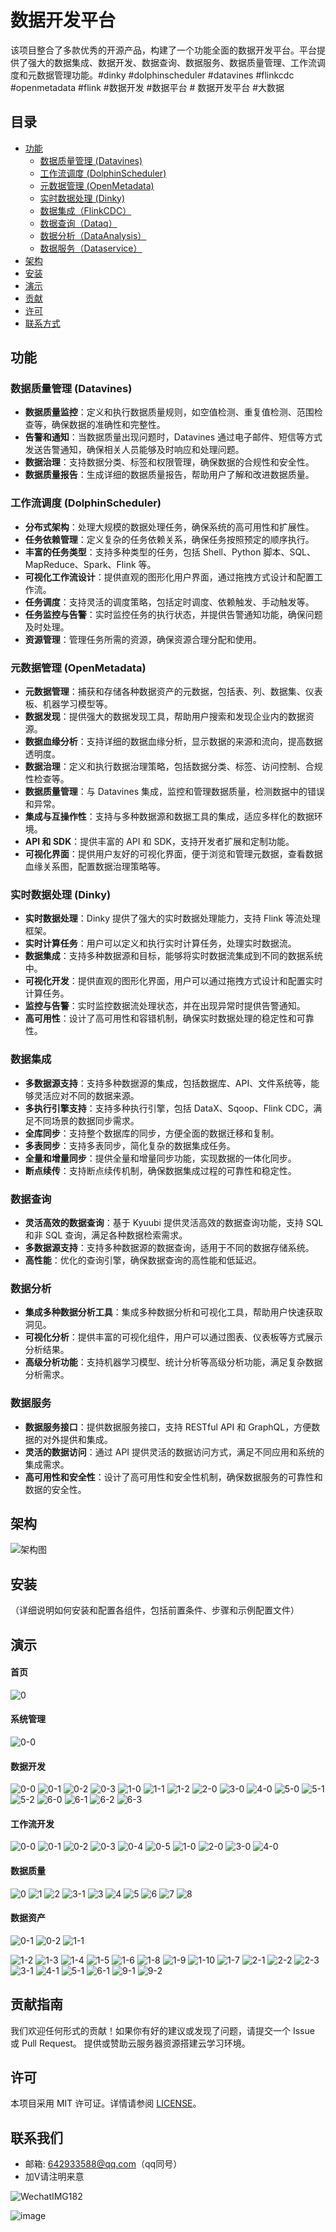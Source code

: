 # 数据开发平台

该项目整合了多款优秀的开源产品，构建了一个功能全面的数据开发平台。平台提供了强大的数据集成、数据开发、数据查询、数据服务、数据质量管理、工作流调度和元数据管理功能。#dinky #dolphinscheduler #datavines #flinkcdc #openmetadata #flink #数据开发 #数据平台 # 数据开发平台 #大数据
## 目录

- [功能](#功能)
  - [数据质量管理 (Datavines)](#数据质量管理-datavines)
  - [工作流调度 (DolphinScheduler)](#工作流调度-dolphinscheduler)
  - [元数据管理 (OpenMetadata)](#元数据管理-openmetadata)
  - [实时数据处理 (Dinky)](#实时数据处理-dinky)
  - [数据集成（FlinkCDC）](#数据集成)
  - [数据查询（Dataq）](#数据查询)
  - [数据分析（DataAnalysis）](#数据分析)
  - [数据服务（Dataservice）](#数据服务)
- [架构](#架构)
- [安装](#安装)
- [演示](#演示)
- [贡献](#贡献)
- [许可](#许可)
- [联系方式](#联系方式)

## 功能

### 数据质量管理 (Datavines)

- **数据质量监控**：定义和执行数据质量规则，如空值检测、重复值检测、范围检查等，确保数据的准确性和完整性。
- **告警和通知**：当数据质量出现问题时，Datavines 通过电子邮件、短信等方式发送告警通知，确保相关人员能够及时响应和处理问题。
- **数据治理**：支持数据分类、标签和权限管理，确保数据的合规性和安全性。
- **数据质量报告**：生成详细的数据质量报告，帮助用户了解和改进数据质量。

### 工作流调度 (DolphinScheduler)

- **分布式架构**：处理大规模的数据处理任务，确保系统的高可用性和扩展性。
- **任务依赖管理**：定义复杂的任务依赖关系，确保任务按照预定的顺序执行。
- **丰富的任务类型**：支持多种类型的任务，包括 Shell、Python 脚本、SQL、MapReduce、Spark、Flink 等。
- **可视化工作流设计**：提供直观的图形化用户界面，通过拖拽方式设计和配置工作流。
- **任务调度**：支持灵活的调度策略，包括定时调度、依赖触发、手动触发等。
- **任务监控与告警**：实时监控任务的执行状态，并提供告警通知功能，确保问题及时处理。
- **资源管理**：管理任务所需的资源，确保资源合理分配和使用。

### 元数据管理 (OpenMetadata)

- **元数据管理**：捕获和存储各种数据资产的元数据，包括表、列、数据集、仪表板、机器学习模型等。
- **数据发现**：提供强大的数据发现工具，帮助用户搜索和发现企业内的数据资源。
- **数据血缘分析**：支持详细的数据血缘分析，显示数据的来源和流向，提高数据透明度。
- **数据治理**：定义和执行数据治理策略，包括数据分类、标签、访问控制、合规性检查等。
- **数据质量管理**：与 Datavines 集成，监控和管理数据质量，检测数据中的错误和异常。
- **集成与互操作性**：支持与多种数据源和数据工具的集成，适应多样化的数据环境。
- **API 和 SDK**：提供丰富的 API 和 SDK，支持开发者扩展和定制功能。
- **可视化界面**：提供用户友好的可视化界面，便于浏览和管理元数据，查看数据血缘关系图，配置数据治理策略等。

### 实时数据处理 (Dinky)

- **实时数据处理**：Dinky 提供了强大的实时数据处理能力，支持 Flink 等流处理框架。
- **实时计算任务**：用户可以定义和执行实时计算任务，处理实时数据流。
- **数据集成**：支持多种数据源和目标，能够将实时数据流集成到不同的数据系统中。
- **可视化开发**：提供直观的图形化界面，用户可以通过拖拽方式设计和配置实时计算任务。
- **监控与告警**：实时监控数据流处理状态，并在出现异常时提供告警通知。
- **高可用性**：设计了高可用性和容错机制，确保实时数据处理的稳定性和可靠性。

### 数据集成

- **多数据源支持**：支持多种数据源的集成，包括数据库、API、文件系统等，能够灵活应对不同的数据来源。
- **多执行引擎支持**：支持多种执行引擎，包括 DataX、Sqoop、Flink CDC，满足不同场景的数据同步需求。
- **全库同步**：支持整个数据库的同步，方便全面的数据迁移和复制。
- **多表同步**：支持多表同步，简化复杂的数据集成任务。
- **全量和增量同步**：提供全量和增量同步功能，实现数据的一体化同步。
- **断点续传**：支持断点续传机制，确保数据集成过程的可靠性和稳定性。

### 数据查询

- **灵活高效的数据查询**：基于 Kyuubi 提供灵活高效的数据查询功能，支持 SQL 和非 SQL 查询，满足各种数据检索需求。
- **多数据源支持**：支持多种数据源的数据查询，适用于不同的数据存储系统。
- **高性能**：优化的查询引擎，确保数据查询的高性能和低延迟。

### 数据分析

- **集成多种数据分析工具**：集成多种数据分析和可视化工具，帮助用户快速获取洞见。
- **可视化分析**：提供丰富的可视化组件，用户可以通过图表、仪表板等方式展示分析结果。
- **高级分析功能**：支持机器学习模型、统计分析等高级分析功能，满足复杂数据分析需求。

### 数据服务

- **数据服务接口**：提供数据服务接口，支持 RESTful API 和 GraphQL，方便数据的对外提供和集成。
- **灵活的数据访问**：通过 API 提供灵活的数据访问方式，满足不同应用和系统的集成需求。
- **高可用性和安全性**：设计了高可用性和安全性机制，确保数据服务的可靠性和数据的安全性。

## 架构
![架构图](https://github.com/642933588/dataworks/assets/10755257/c2f6a740-dc79-4e5c-8c3b-1a6f499c784b)


## 安装

（详细说明如何安装和配置各组件，包括前置条件、步骤和示例配置文件）

## 演示

#### 首页
![0](https://github.com/642933588/dataworks/assets/10755257/6681dcb9-3720-4762-9a77-76ee755689f9)

#### 系统管理
![0-0](https://github.com/642933588/dataworks/assets/10755257/bb4b7688-a026-4904-8459-59479ea5aa78)

#### 数据开发
![0-0](https://github.com/642933588/dataworks/assets/10755257/fd9bcee3-eaea-47ea-bb0c-a46cb1f70a36)
![0-1](https://github.com/642933588/dataworks/assets/10755257/1ae8f397-23f9-4e01-95b2-bb7bf228900d)
![0-2](https://github.com/642933588/dataworks/assets/10755257/9632219a-c2c7-4734-ac3b-445d152919eb)
![0-3](https://github.com/642933588/dataworks/assets/10755257/334a8977-5397-4625-bb59-f8ddefd538ac)
![1-0](https://github.com/642933588/dataworks/assets/10755257/7027cc32-868a-4231-a8fc-9ef9b525e13e)
![1-1](https://github.com/642933588/dataworks/assets/10755257/aa9cf079-8f5a-43cd-9f06-a9780e98d8e6)
![1-2](https://github.com/642933588/dataworks/assets/10755257/a1d6a53a-6300-4025-9b83-89e5069acf8b)
![2-0](https://github.com/642933588/dataworks/assets/10755257/4fef8c5c-0497-4b95-b654-bae1b574fda6)
![3-0](https://github.com/642933588/dataworks/assets/10755257/f245e4de-ffae-4b1f-afd1-e7a279bb7c9e)
![4-0](https://github.com/642933588/dataworks/assets/10755257/0e81d358-265a-4dab-b668-46462abbe1fc)
![5-0](https://github.com/642933588/dataworks/assets/10755257/12000edc-8ab1-4303-a03a-8e71fd8b0b67)
![5-1](https://github.com/642933588/dataworks/assets/10755257/7c0c6c87-dd13-44a0-a82b-b50123dfb14f)
![5-2](https://github.com/642933588/dataworks/assets/10755257/7e09eb69-eb29-4983-86a6-3cb49642862b)
![6-0](https://github.com/642933588/dataworks/assets/10755257/6677762b-2f3d-455b-9d9e-1f271e8b4936)
![6-1](https://github.com/642933588/dataworks/assets/10755257/9a438ba1-7e17-46a7-9932-196ec6b4c7b9)
![6-2](https://github.com/642933588/dataworks/assets/10755257/afda93bf-7d37-4a11-9cfd-a320df2b05d1)
![6-3](https://github.com/642933588/dataworks/assets/10755257/2544a246-b1ed-4c5a-be87-3532e20e564c)

#### 工作流开发
![0-0](https://github.com/642933588/dataworks/assets/10755257/f3fba1f5-d0a5-4c44-9658-d20a19d04e35)
![0-1](https://github.com/642933588/dataworks/assets/10755257/d85e4640-47de-4a99-9662-0bc86a864fac)
![0-2](https://github.com/642933588/dataworks/assets/10755257/fb354ae4-5ae2-40f6-a9fc-35e23acc1413)
![0-3](https://github.com/642933588/dataworks/assets/10755257/4007b43f-88bf-45d2-b284-3c6c279727f8)
![0-4](https://github.com/642933588/dataworks/assets/10755257/91adb29f-887a-4fa5-9205-fa2dd19cfd12)
![0-5](https://github.com/642933588/dataworks/assets/10755257/17f3909e-00a7-4aa9-a966-f45620796fde)
![1-0](https://github.com/642933588/dataworks/assets/10755257/203c88e5-8dbc-406c-a554-373942ef267b)
![2-0](https://github.com/642933588/dataworks/assets/10755257/fc5b6ac7-21f9-4fee-83e7-a1572e141281)
![3-0](https://github.com/642933588/dataworks/assets/10755257/bdedd0b9-3f05-43e5-8252-15f3745e40ab)
![4-0](https://github.com/642933588/dataworks/assets/10755257/fd493bdd-e673-4929-ae13-430c64a2ae38)

#### 数据质量
![0](https://github.com/642933588/dataworks/assets/10755257/965a1a85-abad-4caf-b754-3792c2a00d72)
![1](https://github.com/642933588/dataworks/assets/10755257/557e5ac9-d641-4eb8-a304-476cdc68be3e)
![2](https://github.com/642933588/dataworks/assets/10755257/6150be5b-1930-4609-8e28-553417c6e7b8)
![3-1](https://github.com/642933588/dataworks/assets/10755257/24cb8837-77a3-4e96-97dd-05689f834d9f)
![3](https://github.com/642933588/dataworks/assets/10755257/3fc98712-492d-49ba-bdcf-7c54c621460c)
![4](https://github.com/642933588/dataworks/assets/10755257/705e090a-69af-4082-b389-18424b57a45e)
![5](https://github.com/642933588/dataworks/assets/10755257/50040d4d-c2da-4db9-8a8e-41f8fa4e9765)
![6](https://github.com/642933588/dataworks/assets/10755257/bf35a1e5-142c-4897-b389-4dc91b2cd9df)
![7](https://github.com/642933588/dataworks/assets/10755257/e818dab4-379b-4c03-83c5-059026b253cb)
![8](https://github.com/642933588/dataworks/assets/10755257/442d9993-ff2f-485c-9cc6-9b171ac5dd90)

#### 数据资产
![0-1](https://github.com/642933588/dataworks/assets/10755257/5bac1d76-ef6f-45c0-9e79-be0f3ff38bec)
![0-2](https://github.com/642933588/dataworks/assets/10755257/78343571-750b-45c9-90bd-e76eedd1dcc3)
![1-1](https://github.com/642933588/dataworks/assets/10755257/6eef3f96-c7b3-4496-8f38-50c2e019ede4)

![1-2](https://github.com/642933588/dataworks/assets/10755257/bb736cf5-f1b8-4afc-8e2a-0efe19309761)
![1-3](https://github.com/642933588/dataworks/assets/10755257/8fb5614a-5807-4726-b674-ea10567ca6fc)
![1-4](https://github.com/642933588/dataworks/assets/10755257/53155fb6-6273-414e-bbc2-8503bd79c88d)
![1-5](https://github.com/642933588/dataworks/assets/10755257/7f605596-242b-4c8d-a08c-50edf5ce75ae)
![1-6](https://github.com/642933588/dataworks/assets/10755257/9dfecbda-7d9c-40e9-b8b7-2340a58db2e4)
![1-8](https://github.com/642933588/dataworks/assets/10755257/f6520567-1da5-4f7b-b12b-ac9e59c8a29b)
![1-9](https://github.com/642933588/dataworks/assets/10755257/f08ea68e-a1b6-48d7-8516-71a8c72cad06)
![1-10](https://github.com/642933588/dataworks/assets/10755257/2ba81950-b09e-4400-84a6-299cdd477c7a)
![1-7](https://github.com/642933588/dataworks/assets/10755257/b5d268de-fb09-4c54-9e49-146540cf1b5a)
![2-1](https://github.com/642933588/dataworks/assets/10755257/6bf835c8-d5fc-4907-bebe-1e27a5917118)
![2-2](https://github.com/642933588/dataworks/assets/10755257/ac553d7f-820a-420a-bed1-b4cbf7dbcaab)
![2-3](https://github.com/642933588/dataworks/assets/10755257/a7c0541e-cc16-419a-83ab-852de94a9b3e)
![3-1](https://github.com/642933588/dataworks/assets/10755257/544b7a0c-b0e1-43ce-9d0e-619ba6dc9967)
![4-1](https://github.com/642933588/dataworks/assets/10755257/4861963d-bbff-4a9e-a332-d5efebebf87d)
![5-1](https://github.com/642933588/dataworks/assets/10755257/45ecc8c5-3170-4fd0-b4e0-e807350cbb41)
![6-1](https://github.com/642933588/dataworks/assets/10755257/15cfa63a-730a-4c1e-80bd-3f27a78a643f)
![9-1](https://github.com/642933588/dataworks/assets/10755257/81f52c8a-0793-49a7-a935-388dd467f19c)
![9-2](https://github.com/642933588/dataworks/assets/10755257/375e8ab1-0748-4e8f-b015-cf2e83a8abc9)

## 贡献指南

我们欢迎任何形式的贡献！如果你有好的建议或发现了问题，请提交一个 Issue 或 Pull Request。
提供或赞助云服务器资源搭建云学习环境。


## 许可

本项目采用 MIT 许可证。详情请参阅 [LICENSE](LICENSE)。

## 联系我们

- 邮箱: 642933588@qq.com（qq同号）
- 加V请注明来意

![WechatIMG182](https://github.com/user-attachments/assets/db0fa36a-9478-49e4-8e15-07b22a8ae376)

![image](https://github.com/642933588/jiron-cloud/assets/10755257/146fa604-986a-4202-ba27-fa7842eb9a20)

## 

